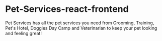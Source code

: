 # Pet-Services-react-frontend

Pet Services has all the pet services you need from Grooming, Training, Pet's Hotel, Doggies Day Camp and Veterinarian to keep your pet looking and feeling great!
